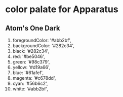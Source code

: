 # color palate for Apparatus

## Atom's One Dark

1.  foregroundColor: '#abb2bf',
1.  backgroundColor: '#282c34',
1.  black: '#282c34',
1.  red: '#be5046',
1.  green: '#98c379',
1.  yellow: '#d19a66',
1.  blue: '#61afef',
1.  magenta: '#c678dd',
1.  cyan: '#56b6c2',
1.  white: '#abb2bf',
